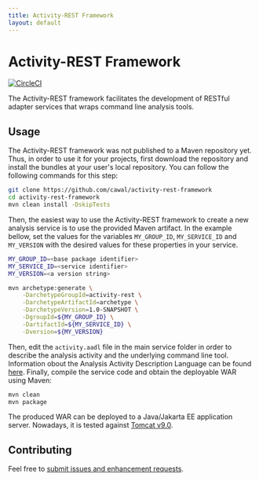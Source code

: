 ```yaml
---
title: Activity-REST Framework
layout: default
---
```

# Activity-REST Framework

[![CircleCI](https://circleci.com/gh/cawal/activity-rest-framework.svg?style=svg&circle-token=7821e416a427c1defc5d6a76601f4bf555123888)](https://circleci.com/gh/cawal/activity-rest-framework)

The Activity-REST framework facilitates the development of RESTful adapter services that wraps command line analysis tools.


## Usage

The Activity-REST framework was not published to a Maven repository yet.
Thus, in order to use it for your projects, first download the repository and install the bundles at your user's local repository.
You can follow the following commands for this step:

```bash
git clone https://github.com/cawal/activity-rest-framework
cd activity-rest-framework
mvn clean install -DskipTests
```

Then, the easiest way to use the Activity-REST framework to create a new analysis service is to use the provided Maven artifact.
In the example bellow, set the values for the variables `MY_GROUP_ID`, `MY_SERVICE_ID` and `MY_VERSION` with the desired values for these properties in your service. 


```bash
MY_GROUP_ID=<base package identifier>
MY_SERVICE_ID=<service identifier>
MY_VERSION=<a version string>

mvn archetype:generate \
	-DarchetypeGroupId=activity-rest \
	-DarchetypeArtifactId=archetype \
	-DarchetypeVersion=1.0-SNAPSHOT \
	-DgroupId=${MY_GROUP_ID} \
	-DartifactId=${MY_SERVICE_ID} \
	-Dversion=${MY_VERSION}
```

Then, edit the `activity.aadl` file in the main service folder in order to describe the analysis activity and the underlying command line tool.
Information obout the Analysis Activity Description Language can be found [here](https://cawal.github.io/activity-rest-framework/aadl).
Finally, compile the service code and obtain the  deployable WAR using Maven:

```bash
mvn clean
mvn package
```

The produced WAR can be deployed to a Java/Jakarta EE application server.
Nowadays, it is tested against [Tomcat v9.0](http://tomcat.apache.org/tomcat-9.0-doc/index.html).

## Contributing

Feel free to [submit issues and enhancement requests](https://github.com/cawal/activity-rest-framework/issues).
